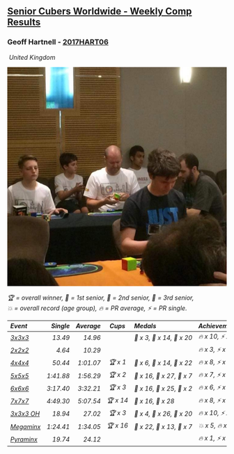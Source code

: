 <style>table {white-space: nowrap;}</style>
<link rel="stylesheet" type="text/css" href="/scw-comp/css/flags.css" />

## [Senior Cubers Worldwide - Weekly Comp Results](/scw-comp/results/)
### Geoff Hartnell - [2017HART06](https://www.worldcubeassociation.org/persons/2017HART06)

<i class="flag flag-GB" />&nbsp;United Kingdom

![Geoff Hartnell](1614452896.jpg)

<span style="white-space: nowrap;">🏆 = overall winner</span>, <span style="white-space: nowrap;">🥇 = 1st senior</span>, <span style="white-space: nowrap;">🥈 = 2nd senior</span>, <span style="white-space: nowrap;">🥉 = 3rd senior</span>, <span style="white-space: nowrap;">💥 = overall record (age group)</span>, <span style="white-space: nowrap;">🔥 = PR average</span>, <span style="white-space: nowrap;">⚡ = PR single</span>.

| Event | Single | Average | Cups | Medals | Achievements|
| :-- | --: | --: | :--: | :-- | :-- |
| [3x3x3](333.md) | 13.49 | 14.96 |  | 🥇 x 3, 🥈 x 14, 🥉 x 20 | 🔥 x 10, ⚡ x 6 |
| [2x2x2](222.md) | 4.64 | 10.29 |  |  | 🔥 x 3, ⚡ x 2 |
| [4x4x4](444.md) | 50.44 | 1:01.07 | 🏆 x 1 | 🥇 x 6, 🥈 x 14, 🥉 x 22 | 🔥 x 8, ⚡ x 8 |
| [5x5x5](555.md) | 1:41.88 | 1:56.29 | 🏆 x 2 | 🥇 x 16, 🥈 x 27, 🥉 x 7 | 🔥 x 7, ⚡ x 5 |
| [6x6x6](666.md) | 3:17.40 | 3:32.21 | 🏆 x 3 | 🥇 x 16, 🥈 x 25, 🥉 x 2 | 🔥 x 6, ⚡ x 5 |
| [7x7x7](777.md) | 4:49.30 | 5:07.54 | 🏆 x 14 | 🥇 x 16, 🥈 x 28 | 🔥 x 8, ⚡ x 7 |
| [3x3x3 OH](333oh.md) | 18.94 | 27.02 | 🏆 x 3 | 🥇 x 4, 🥈 x 26, 🥉 x 20 | 🔥 x 10, ⚡ x 7 |
| [Megaminx](minx.md) | 1:24.41 | 1:34.05 | 🏆 x 16 | 🥇 x 22, 🥈 x 13, 🥉 x 7 | 💥 x 5, 🔥 x 4, ⚡ x 6 |
| [Pyraminx](pyram.md) | 19.74 | 24.12 |  |  | 🔥 x 1, ⚡ x 1 |

<!-- Global site tag (gtag.js) - Google Analytics -->
<script async src="https://www.googletagmanager.com/gtag/js?id=UA-86348435-3"></script>
<script>window.dataLayer = window.dataLayer || []; function gtag() {dataLayer.push(arguments);} gtag('js', new Date()); gtag('config', 'UA-86348435-3');</script>
